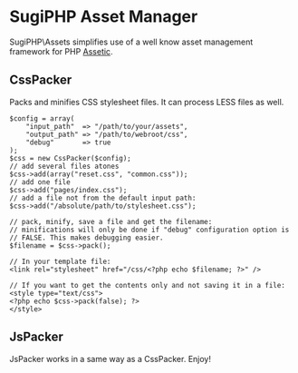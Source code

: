 SugiPHP Asset Manager
=====================

SugiPHP\Assets simplifies use of a well know asset management 
framework for PHP [Assetic](https://github.com/kriswallsmith/assetic).

CssPacker
---------

Packs and minifies CSS stylesheet files. It can process LESS files as 
well.

```
$config = array(
	"input_path"  => "/path/to/your/assets", 
	"output_path" => "/path/to/webroot/css",
	"debug"       => true
);
$css = new CssPacker($config);
// add several files atones
$css->add(array("reset.css", "common.css"));
// add one file
$css->add("pages/index.css");
// add a file not from the default input path:
$css->add("/absolute/path/to/stylesheet.css");

// pack, minify, save a file and get the filename:
// minifications will only be done if "debug" configuration option is
// FALSE. This makes debugging easier.
$filename = $css->pack();

// In your template file:
<link rel="stylesheet" href="/css/<?php echo $filename; ?>" />

// If you want to get the contents only and not saving it in a file:
<style type="text/css">
<?php echo $css->pack(false); ?> 
</style>
```

JsPacker
--------

JsPacker works in a same way as a CssPacker. Enjoy!
